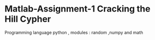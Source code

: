 # Matlab-Assignment-1 Cracking the Hill Cypher

Programming language python ,
modules : random ,numpy and math 
